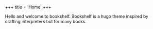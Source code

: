 +++
title = 'Home'
+++

Hello and welcome to bookshelf. Bookshelf is a hugo theme inspired by crafting interpreters but for many books.
